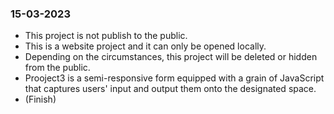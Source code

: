 ### 15-03-2023
* This project is not publish to the public.
* This is a website project and it can only be opened locally.
* Depending on the circumstances, this project will be deleted or hidden from the public.
* Prooject3 is a semi-responsive form equipped with a grain of JavaScript that captures users' input and output them onto the designated space.
* (Finish)